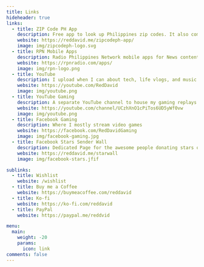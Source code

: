 ```yaml
---
title: Links
hideheader: true
links:
  - title: ZIP Code PH App
    description: Free app to look up Philippines zip codes. It also comes with trivias
    website: https://reddavid.me/zipcodeph-app/
    image: img/zipcodeph-logo.svg
  - title: RPN Mobile Apps
    description: Radio Philippines Network mobile apps for News content and Audio streams
    website: https://rpnradio.com/apps/
    image: img/rpn-logo.png
  - title: YouTube
    description: I upload when I can about tech, life vlogs, and music covers
    website: https://youtube.com/RedDavid
    image: img/youtube.png
  - title: YouTube Gaming
    description: A separate YouTube channel to house my gaming replays and contents
    website: https://youtube.com/channel/UCzhXnO1cPiTos6UD5yWf0vw
    image: img/youtube.png
  - title: Facebook Gaming
    description: Where I mostly stream video games
    website: https://facebook.com/RedDavidGaming
    image: img/facebook-gaming.jpg
  - title: Facebook Stars Sender Wall
    description: Dedicated Page for the awesome people donating stars on my livestreams
    website: https://reddavid.me/starwall
    image: img/facebook-stars.jfif

sublinks:
  - title: Wishlist
    website: /wishlist
  - title: Buy me a Coffee
    website: https://buymeacoffee.com/reddavid
  - title: Ko-fi
    website: https://ko-fi.com/reddavid
  - title: PayPal
    website: https://paypal.me/reddvid

menu:
  main:
    weight: -20
    params:
      icon: link
comments: false
---
```

